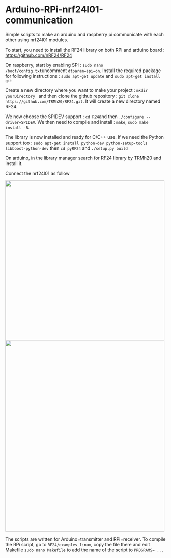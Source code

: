 # Arduino-RPi-nrf24l01-communication

Simple scripts to make an arduino and raspberry pi communicate with each other using nrf24l01 modules.

To start, you need to install the RF24 library on both RPi and arduino board : https://github.com/nRF24/RF24

On raspberry, start by enabling SPI : ``sudo nano /boot/config.txt``uncomment ``dtparam=spi=on``. 
Install the required package for following instructions : ``sudo apt-get update`` and ``sudo apt-get install git``

Create a new directory where you want to make your project : ``mkdir yourDirectory `` and then clone the github repository : ``git clone https://github.com/TRMh20/RF24.git``.
It will create a new directory named RF24. 

We now choose the SPIDEV support : ``cd R24``and then ``./configure --driver=SPIDEV``. 
We then need to compile and install : ``make``, ``sudo make install -B``. 

The library is now installed and ready for C/C++ use. If we need the Python support too : ``sudo apt-get install python-dev python-setup-tools libboost-python-dev`` then ``cd pyRF24`` and ``./setup.py build`` 


On arduino, in the library manager search for RF24 library by TRMh20 and install it.


Connect the nrf24l01 as follow 

<img src="https://user-images.githubusercontent.com/38764918/115746275-7e09f080-a394-11eb-89ca-0769d4c3a552.png" width="500" height="500"> 


<img src="https://user-images.githubusercontent.com/38764918/115748014-12c11e00-a396-11eb-836a-7ed37e686a0e.jpg" width="500" height="600">


The scripts are written for Arduino=transmitter and RPi=receiver.
To compile the RPi script, go to ``RF24/examples_linux``, copy the file there and edit Makefile ``sudo nano Makefile`` to add the name of the script to ``PROGRAMS= ...``
